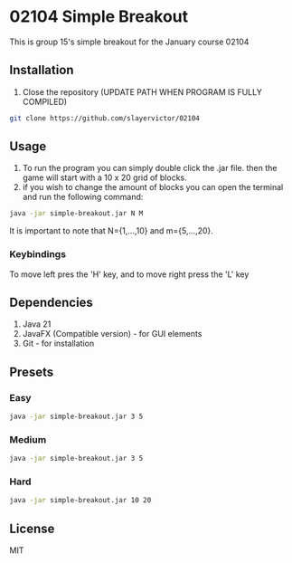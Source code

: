 # 02104 Simple Breakout
This is group 15's simple breakout for the January course 02104

## Installation
1. Close the repository (UPDATE PATH WHEN PROGRAM IS FULLY COMPILED)
```bash
git clone https://github.com/slayervictor/02104
```

## Usage
1. To run the program you can simply double click the .jar file. then the game will start with a 10 x 20 grid of blocks.
2. if you wish to change the amount of blocks you can open the terminal and run the following command:
```bash
java -jar simple-breakout.jar N M
```
It is important to note that N={1,...,10} and m={5,...,20}.

### Keybindings
To move left pres the 'H' key, and to move right press the 'L' key

## Dependencies
1. Java 21
2. JavaFX (Compatible version) - for GUI elements
3. Git - for installation

## Presets

### Easy
```bash
java -jar simple-breakout.jar 3 5
```

### Medium
```bash
java -jar simple-breakout.jar 3 5
```

### Hard
```bash
java -jar simple-breakout.jar 10 20
```

## License
MIT
